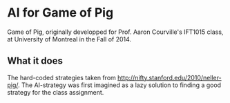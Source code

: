 # AI for Game of Pig


Game of Pig, originally developped for Prof. Aaron Courville's IFT1015 class, at University of Montreal in the Fall of 2014.

## What it does

The hard-coded strategies taken from http://nifty.stanford.edu/2010/neller-pig/. The AI-strategy was first imagined as a lazy solution to finding a good strategy for the class assignment.

